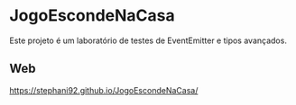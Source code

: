 # JogoEscondeNaCasa

Este projeto é um laboratório de testes de EventEmitter e tipos avançados.

## Web 

https://stephani92.github.io/JogoEscondeNaCasa/

